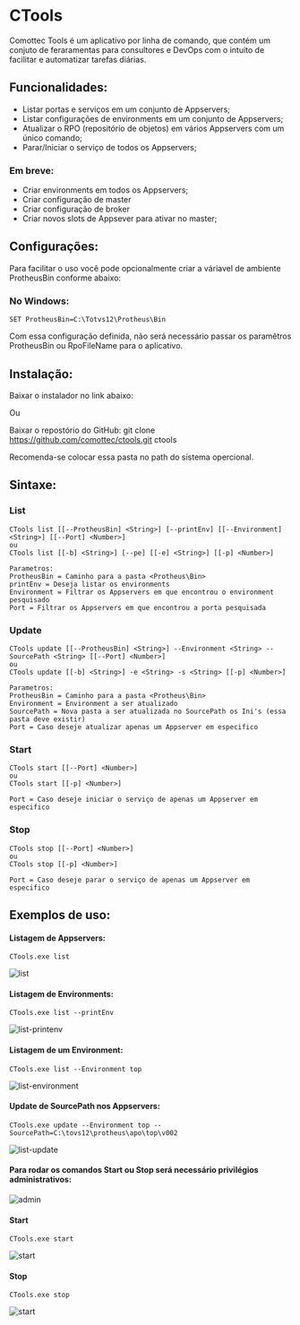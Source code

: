 # CTools

Comottec Tools é um aplicativo por linha de comando, que contém um conjuto de feraramentas para consultores e DevOps com o intuito de facilitar e automatizar tarefas diárias.

## Funcionalidades:
* Listar portas e serviços em um conjunto de Appservers;
* Listar configurações de environments em um conjunto de Appservers;
* Atualizar o RPO (repositório de objetos) em vários Appservers com um único comando;
* Parar/Iniciar o serviço de todos os Appservers;

### Em breve:
* Criar environments em todos os Appservers;
* Criar configuração de master 
* Criar configuração de broker
* Criar novos slots de Appsever para ativar no master;

## Configurações:

Para facilitar o uso você pode opcionalmente criar a váriavel de ambiente ProtheusBin conforme abaixo:

### No Windows:
    SET ProtheusBin=C:\Totvs12\Protheus\Bin

Com essa configuração definida, não será necessário passar os paramêtros ProtheusBin ou RpoFileName para o aplicativo.

## Instalação:

Baixar o instalador no link abaixo:

Ou

Baixar o repostório do GitHub: git clone https://github.com/comottec/ctools.git ctools

Recomenda-se colocar essa pasta no path do sistema opercional.

## Sintaxe:

### List
    CTools list [[--ProtheusBin] <String>] [--printEnv] [[--Environment] <String>] [[--Port] <Number>]
    ou
    CTools list [[-b] <String>] [--pe] [[-e] <String>] [[-p] <Number>]
    
    Parametros:
    ProtheusBin = Caminho para a pasta <Protheus\Bin>
    printEnv = Deseja listar os environments
    Environment = Filtrar os Appservers em que encontrou o environment pesquisado
    Port = Filtrar os Appservers em que encontrou a porta pesquisada

### Update
    CTools update [[--ProtheusBin] <String>] --Environment <String> --SourcePath <String> [[--Port] <Number>] 
    ou
    CTools update [[-b] <String>] -e <String> -s <String> [[-p] <Number>] 

    Parametros:
    ProtheusBin = Caminho para a pasta <Protheus\Bin>
    Environment = Environment a ser atualizado
    SourcePath = Nova pasta a ser atualizada no SourcePath os Ini's (essa pasta deve existir)
    Port = Caso deseje atualizar apenas um Appserver em especifico

### Start
    CTools start [[--Port] <Number>]
    ou
    CTools start [[-p] <Number>]

    Port = Caso deseje iniciar o serviço de apenas um Appserver em especifico

### Stop
    CTools stop [[--Port] <Number>]
    ou
    CTools stop [[-p] <Number>]

    Port = Caso deseje parar o serviço de apenas um Appserver em especifico

## Exemplos de uso:

#### Listagem de Appservers:
    CTools.exe list  
![list](https://raw.githubusercontent.com/comottec/ctools/master/imagens/ctools-list.png)

#### Listagem de Environments:
    CTools.exe list --printEnv
![list-printenv](https://raw.githubusercontent.com/comottec/ctools/master/imagens/ctools-list-printenv.png)

#### Listagem de um Environment:
    CTools.exe list --Environment top
![list-environment](https://raw.githubusercontent.com/comottec/ctools/master/imagens/ctools-list-environment.png)

#### Update de SourcePath nos Appservers:
    CTools.exe update --Environment top --SourcePath=C:\tovs12\protheus\apo\top\v002
![list-update](https://raw.githubusercontent.com/comottec/ctools/master/imagens/ctools-update.png)

#### Para rodar os comandos Start ou Stop será necessário privilégios administrativos:
![admin](https://raw.githubusercontent.com/comottec/ctools/master/imagens/ctools-privilegies.png)

#### Start
    CTools.exe start
![start](https://raw.githubusercontent.com/comottec/ctools/master/imagens/ctools-start.png)

#### Stop
    CTools.exe stop
![start](https://raw.githubusercontent.com/comottec/ctools/master/imagens/ctools-stop.png)

